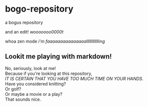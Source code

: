 bogo-repository
===============

a bogus repository


and an edit! _wooooooo0000t_

whoa zen mode
*i'm faaaaaaaaaaaaaaalllllllllllling*

Lookit me playing with markdown!
-----------------------------

No, seriously, look at me!    
Because if you're looking at this repository,   
_*IT IS CERTAIN THAT YOU HAVE TOO MUCH TIME ON YOUR HANDS.*_   
Have you considered knitting?  
Or golf?  
Or maybe a movie or a play?  
That sounds nice.  





